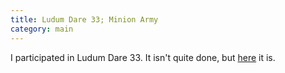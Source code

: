 ```yaml
---
title: Ludum Dare 33; Minion Army
category: main
---
```

I participated in Ludum Dare 33. It isn't quite done, but [here](/projects/LD33/run.html) it is. 